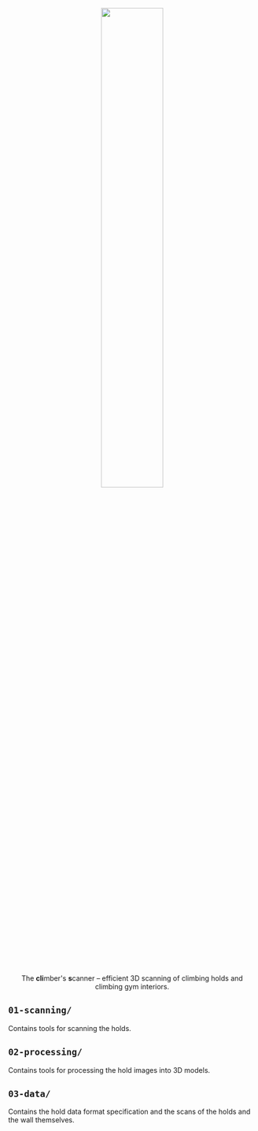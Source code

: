 <p align="center" width="100%">
<img width="50%" src="https://raw.githubusercontent.com/Climber-Apps/Clis/master/logo.svg">
</p>

<p align="center" width="100%">
The <strong>cli</strong>mber's <strong>s</strong>canner – efficient 3D scanning of climbing holds and climbing gym interiors.
</p>

## `01-scanning/`
Contains tools for scanning the holds.

## `02-processing/`
Contains tools for processing the hold images into 3D models.

## `03-data/`
Contains the hold data format specification and the scans of the holds and the wall themselves.
